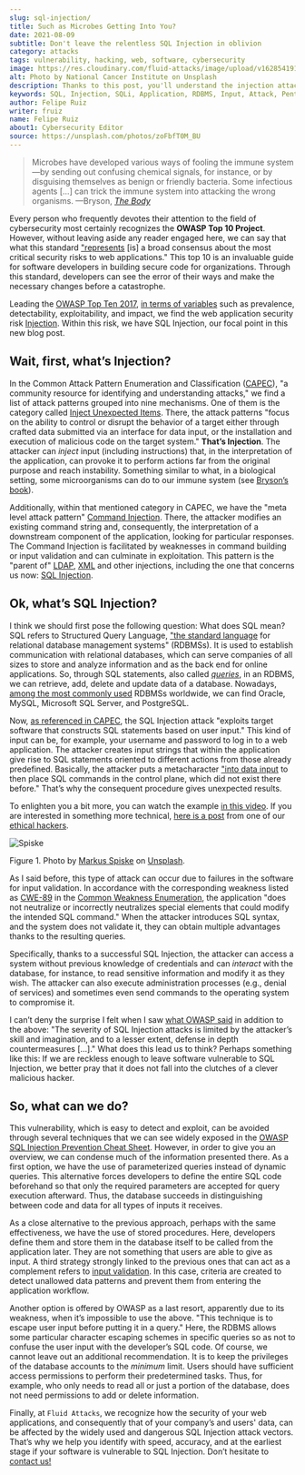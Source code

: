 ```yaml
---
slug: sql-injection/
title: Such as Microbes Getting Into You?
date: 2021-08-09
subtitle: Don't leave the relentless SQL Injection in oblivion
category: attacks
tags: vulnerability, hacking, web, software, cybersecurity
image: https://res.cloudinary.com/fluid-attacks/image/upload/v1628541914/blog/sql-injection/cover_sql_rpw56v.webp
alt: Photo by National Cancer Institute on Unsplash
description: Thanks to this post, you'll understand the injection attacks in general terms, especially the SQL Injection. You'll also have some prevention ideas at hand.
keywords: SQL, Injection, SQLi, Application, RDBMS, Input, Attack, Pentesting, Ethical Hacking
author: Felipe Ruiz
writer: fruiz
name: Felipe Ruiz
about1: Cybersecurity Editor
source: https://unsplash.com/photos/zoFbfT0M_BU
---
```


> Microbes have developed various ways of fooling the immune system —by
> sending out confusing chemical signals, for instance, or by disguising
> themselves as benign or friendly bacteria. Some infectious agents
> \[…​\] can trick the immune system into attacking the wrong
> organisms. —Bryson, [*The
> Body*](https://books.google.com.co/books?id=856DDwAAQBAJ)

Every person who frequently devotes their attention to the field of
cybersecurity most certainly recognizes the **OWASP Top 10 Project**.
However, without leaving aside any reader engaged here, we can say that
what this standard ["represents](https://owasp.org/www-project-top-ten/)
\[is\] a broad consensus about the most critical security risks to web
applications." This top 10 is an invaluable guide for software
developers in building secure code for organizations. Through this
standard, developers can see the error of their ways and make the
necessary changes before a catastrophe.

Leading the [OWASP Top
Ten 2017](https://owasp.org/www-project-top-ten/2017/), [in terms of
variables](https://owasp.org/www-pdf-archive/OWASP_Top_10-2017_%28en%29.pdf.pdf)
such as prevalence, detectability, exploitability, and impact, we find
the web application security risk
[Injection](https://owasp.org/www-project-top-ten/2017/A1_2017-Injection).
Within this risk, we have SQL Injection, our focal point in this new
blog post.

## Wait, first, what’s Injection?

In the Common Attack Pattern Enumeration and Classification
([CAPEC](https://capec.mitre.org/index.html)), "a community resource for
identifying and understanding attacks," we find a list of attack
patterns grouped into nine mechanisms. One of them is the category
called [Inject Unexpected
Items](https://capec.mitre.org/data/definitions/152.html). There, the
attack patterns "focus on the ability to control or disrupt the behavior
of a target either through crafted data submitted via an interface for
data input, or the installation and execution of malicious code on the
target system." **That’s Injection**. The attacker can *inject* input
(including instructions) that, in the interpretation of the application,
can provoke it to perform actions far from the original purpose and
reach instability. Something similar to what, in a biological setting,
some microorganisms can do to our immune system (see [Bryson’s
book](https://www.amazon.com/Body-Guide-Occupants-Bill-Bryson/dp/0385539304)).

Additionally, within that mentioned category in CAPEC, we have the "meta
level attack pattern" [Command
Injection](https://capec.mitre.org/data/definitions/248.html). There,
the attacker modifies an existing command string and, consequently, the
interpretation of a downstream component of the application, looking for
particular responses. The Command Injection is facilitated by weaknesses
in command building or input validation and can culminate in
exploitation. This pattern is the "parent of"
[LDAP](https://capec.mitre.org/data/definitions/136.html),
[XML](https://capec.mitre.org/data/definitions/250.html) and other
injections, including the one that concerns us now: [SQL
Injection](https://capec.mitre.org/data/definitions/66.html).

## Ok, what’s SQL Injection?

I think we should first pose the following question: What does SQL mean?
SQL refers to Structured Query Language, ["the standard
language](http://www.sqlcourse.com/intro.html) for relational database
management systems" (RDBMSs). It is used to establish communication with
relational databases, which can serve companies of all sizes to store
and analyze information and as the back end for online applications. So,
through SQL statements, also called
[*queries*](https://www.educative.io/blog/what-is-database-query-sql-nosql),
in an RDBMS, we can retrieve, add, delete and update data of a database.
Nowadays, [among the most commonly
used](https://www.statista.com/statistics/1131568/worldwide-popularity-ranking-relational-database-management-systems/)
RDBMSs worldwide, we can find Oracle, MySQL, Microsoft SQL Server, and
PostgreSQL.

Now, [as referenced in
CAPEC](https://capec.mitre.org/data/definitions/66.html), the SQL
Injection attack "exploits target software that constructs SQL
statements based on user input." This kind of input can be, for example,
your username and password to log in to a web application. The attacker
creates input strings that within the application give rise to SQL
statements oriented to different actions from those already predefined.
Basically, the attacker puts a metacharacter ["into data
input](https://owasp.org/www-community/attacks/SQL_Injection) to then
place SQL commands in the control plane, which did not exist there
before." That’s why the consequent procedure gives unexpected results.

<cta-banner
  buttontxt="Read more"
  link="/solutions/attack-simulation/"
  title="Get started with Fluid Attacks' Breach and Attack Simulation solution
  right now"
/>

To enlighten you a bit more,
you can watch the example
[in this video](https://youtu.be/FHCTfA9cCXs?t=84).
If you are interested in something more technical,
[here is a post](../sqli-manual-bypass/)
from one of our [ethical hackers](../../solutions/ethical-hacking/).

<div class="imgblock">

![Spiske](https://res.cloudinary.com/fluid-attacks/image/upload/v1628549604/blog/sql-injection/spiske_v0nev5.webp)

<div class="title">

Figure 1. Photo by [Markus
Spiske](https://unsplash.com/@markusspiske?utm_source=unsplash&utm_medium=referral&utm_content=creditCopyText)
on [Unsplash](https://unsplash.com/photos/DnBtFBnqlRc).

</div>

</div>

As I said before, this type of attack can occur due to failures in the
software for input validation. In accordance with the corresponding
weakness listed as
[CWE-89](https://cwe.mitre.org/data/definitions/89.html) in the [Common
Weakness Enumeration](../../compliance/cwe/), the application "does not
neutralize or incorrectly neutralizes special elements that could modify
the intended SQL command." When the attacker introduces SQL syntax, and
the system does not validate it, they can obtain multiple advantages
thanks to the resulting queries.

Specifically, thanks to a successful SQL Injection, the attacker can
access a system without previous knowledge of credentials and can
*interact* with the database, for instance, to read sensitive
information and modify it as they wish. The attacker can also execute
administration processes (e.g., denial of services) and sometimes even
send commands to the operating system to compromise it.

I can’t deny the surprise I felt when I saw [what OWASP
said](https://owasp.org/www-community/attacks/SQL_Injection#) in
addition to the above: "The severity of SQL Injection attacks is limited
by the attacker’s skill and imagination, and to a lesser extent, defense
in depth countermeasures \[…​\]." What does this lead us to think?
Perhaps something like this: If we are reckless enough to leave software
vulnerable to SQL Injection, we better pray that it does not fall into
the clutches of a clever malicious hacker.

## So, what can we do?

This vulnerability, which is easy to detect and exploit, can be avoided
through several techniques that we can see widely exposed in the [OWASP
SQL Injection Prevention Cheat
Sheet](https://cheatsheetseries.owasp.org/cheatsheets/SQL_Injection_Prevention_Cheat_Sheet.html).
However, in order to give you an overview, we can condense much of the
information presented there. As a first option, we have the use of
parameterized queries instead of dynamic queries. This alternative
forces developers to define the entire SQL code beforehand so that only
the required parameters are accepted for query execution afterward.
Thus, the database succeeds in distinguishing between code and data for
all types of inputs it receives.

As a close alternative to the previous approach, perhaps with the same
effectiveness, we have the use of stored procedures. Here, developers
define them and store them in the database itself to be called from the
application later. They are not something that users are able to give as
input. A third strategy strongly linked to the previous ones that can
act as a complement refers to [input
validation](https://cheatsheetseries.owasp.org/cheatsheets/Input_Validation_Cheat_Sheet.html).
In this case, criteria are created to detect unallowed data patterns and
prevent them from entering the application workflow.

Another option is offered by OWASP as a last resort, apparently due to
its weakness, when it’s impossible to use the above. "This technique is
to escape user input before putting it in a query." Here, the RDBMS
allows some particular character escaping schemes in specific queries so
as not to confuse the user input with the developer’s SQL code. Of
course, we cannot leave out an additional recommendation. It is to keep
the privileges of the database accounts to the *minimum* limit. Users
should have sufficient access permissions to perform their predetermined
tasks. Thus, for example, who only needs to read all or just a portion
of the database, does not need permissions to add or delete information.

Finally, at `Fluid Attacks`, we recognize how the security of your web
applications, and consequently that of your company’s and users' data,
can be affected by the widely used and dangerous SQL Injection attack
vectors. That’s why we help you identify with speed, accuracy, and at
the earliest stage if your software is vulnerable to SQL Injection.
Don’t hesitate to [contact us\!](../../contact-us/)
